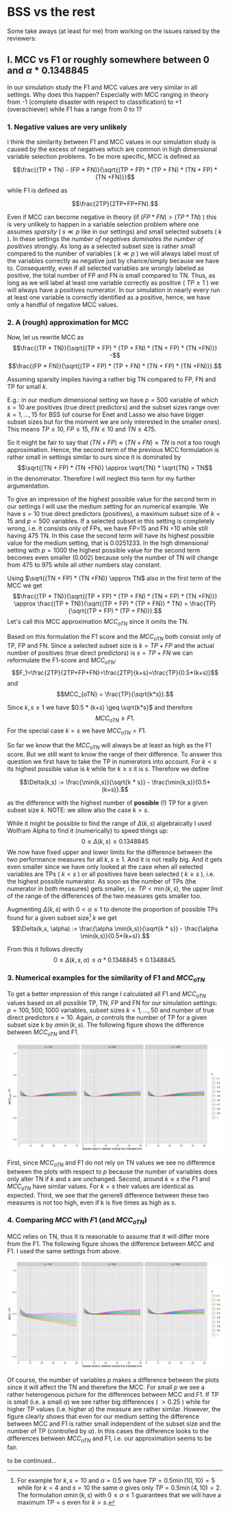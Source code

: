 # BSS vs the rest

Some take aways (at least for me) from working on the issues raised by the reviewers:

## I. MCC vs F1 or roughly somewhere between $0$ and $\alpha * 0.1348845$
In our simulation study the F1 and MCC values are very similar in all settings. Why does this happen? Especially with MCC ranging in theory from -1 (complete disaster with respect to classification) to +1 (overachiever) while F1 has a range from 0 to 1?

### 1. Negative values are very unlikely
I think the similarity between F1 and MCC values in our simulation study is caused by the excess of negatives which are common in high dimensional variable selection problems. To be more specific, MCC is defined as

$$\frac{(TP * TN) - (FP * FN)}{\sqrt{(TP + FP) * (TP + FN) * (TN + FP) * (TN +FN)}}$$
 	
while F1 is defined as

$$\frac{2TP}{2TP+FP+FN}.$$ 

Even if MCC can become negative in theory (if $(FP * FN)>(TP * TN)$ ) this is very unlikely to happen in a variable selection problem where one assumes *sparsity* ( $s \ll p$ like in our settings) and small selected subsets ( $k$ ). In these settings the *number of negatives dominates the number of positives* strongly. As long as a selected subset size is rather small compared to the number of variables ( $k \ll p$ ) we will always label most of the variables correctly as negative just by chance/simply because we have to. Consequently, even if all selected variables are wrongly labeled as positive, the total number of FP and FN is small compared to TN. Thus, as long as we will label at least one variable correctly as positive ( $TP \geq 1$ ) we will always have a positives numerator. In our simulation in nearly every run at least one variable is correctly identified as a positive, hence, we have only a handful of negative MCC values.

### 2. A (rough) approximation for MCC
Now, let us rewrite MCC as 
$$\frac{(TP * TN)}{\sqrt{(TP + FP) * (TP + FN) * (TN + FP) * (TN +FN)}} -$$ 
$$\frac{(FP * FN)}{\sqrt{(TP + FP) * (TP + FN) * (TN + FP) * (TN +FN)}}.$$

Assuming sparsity implies having a rather big TN compared to FP, FN and TP for small $k$. 

E.g.: in our medium dimensional setting we have $p=500$ variable of which $s=10$ are positives (true direct predictors) and the subset sizes range over $k=1,...,15$ for BSS (of course for Enet and Lasso we also have bigger subset sizes but for the moment we are only interested in the smaller ones). This means $TP \leq 10$, $FP \leq 15$, $FN \leq 10$ and $TN \geq 475$.

So it might be fair to say that $(TN + FP) \approx (TN +FN) \approx TN$ is not a too rough approximation. Hence, the second term of the previous MCC formulation is rather small in settings similar to ours since it is dominated by 
$$\sqrt{(TN + FP) * (TN +FN)} \approx \sqrt{TN} * \sqrt{TN} = TN$$ 
in the denominator. Therefore I will neglect this term for my further argumentation. 

To give an impression of the highest possible value for the second term in our settings I will use the medium setting for an numerical example. We have $s=10$ true direct predictors (positives), a maximum subset size of $k=15$ and $p=500$ variables. If a selected subset in this setting is completely wrong, i.e. it consists only of FPs, we have FP=15 and FN =10 while still having 475 TN. In this case the second term will have its highest possible value for the medium setting, that is 0.0251233. In the high dimensional setting with $p=1000$ the highest possible value for the second term becomes even smaller (0.002) because only the number of TN will change from 475 to 975 while all other numbers stay constant.

Using $\sqrt{(TN + FP) * (TN +FN)} \approx TN$ also in the first term of the MCC we get 
$$\frac{(TP * TN)}{\sqrt{(TP + FP) * (TP + FN) * (TN + FP) * (TN +FN)}} \approx \frac{(TP * TN)}{\sqrt{(TP + FP) * (TP + FN)} * TN} = \frac{TP}{\sqrt{(TP + FP) * (TP + FN)}}.$$ 
Let's call this MCC approximation $MCC_{oTN}$ since it omits the TN.

Based on this formulation the F1 score and the $MCC_{oTN}$ both consist only of TP, FP and FN. Since a selected subset size is $k=TP+FP$ and the actual number of positives (true direct predictors) is $s=TP+FN$ we can reformulate the F1-score and $MCC_{oTN}$:
$$F_1=\frac{2TP}{2TP+FP+FN}=\frac{2TP}{k+s}=\frac{TP}{0.5*(k+s)}$$
and
$$MCC_{oTN} = \frac{TP}{\sqrt{k*s}}.$$

Since $k,s \geq 1$ we have $0.5 * (k+s) \geq \sqrt{k*s}$ and therefore 
$$MCC_{oTN} \geq F1.$$ 
For the special case $k=s$ we have $MCC_{oTN} = F1$. 

So far we know that the $MCC_{oTN}$ will always be at least as high as the F1 score. But we still want to know the range of their difference. To answer this question we first have to take the TP in numerators into account. For $k < s$ its highest possible value is $k$ while for $k \geq s$ it is $s$. Therefore we define

$$\Delta(k,s) := \frac{\min(k,s)}{\sqrt{k * s}} - \frac{\min(k,s)}{0.5*(k+s)}.$$

as the difference with the highest number of **possible** (!) TP for a given subset size $k$. NOTE: we allow also the case $k>s$.

While it might be possible to find the range of $\Delta(k,s)$ algebraically I used Wolfram Alpha to find it (numerically) to speed things up:  
$$0 \leq \Delta(k,s) \leq 0.1348845$$
We now have fixed upper and lower limits for the difference between the two performance measures for all $k,s \geq 1$. And it is not really big. And it gets even smaller since we have only looked at the case when all selected variables are TPs ( $k < s$ ) or all positives have been selected ( $k \geq s$ ), i.e. the highest possible numerator. As soon as the number of TPs (the numerator in both measures) gets smaller, i.e. $TP < \min(k,s)$, the upper limit of the range of the differences of the two measures gets smaller too. 

Augmenting $\Delta(k,s)$ with $0 < \alpha \leq 1$ to denote the proportion of possible TPs found for a given subset size[^1] $k$ we get
$$\Delta(k,s, \alpha) := \frac{\alpha \min(k,s)}{\sqrt{k * s}} - \frac{\alpha \min(k,s)}{0.5*(k+s)}.$$

From this it follows directly 
$$0 \leq \Delta(k,s, \alpha) \leq \alpha * 0.1348845 \leq 0.1348845.$$

[^1]: For example for $k,s=10$ and $\alpha=0.5$ we have $TP = 0.5 \min(10,10) = 5$ while for $k=4$ and $s=10$ the same $\alpha$ gives only $TP=0.5 \min(4,10) = 2$. The formulation $\alpha \min(k,s)$ with $0 \leq \alpha \leq 1$ guarantees that we will have a maximum $TP=s$ even for $k>s$.

### 3. Numerical examples for the similarity of F1 and $MCC_{oTN}$
To get a better impression of this range I calculated all F1 and $MCC_{oTN}$ values based on all possible TP, TN, FP and FN for our simulation settings: $p=100,500,1000$ variables, subset sizes $k=1,\dots,50$ and number of true direct predictors $s=10$. Again, $\alpha$ controls the number of TP for a given subset size k by $\alpha \min(k,s)$. The following figure shows the difference between $MCC_{oTN}$ and F1.

![alt text](https://github.com/moritz-hanke/bss/blob/e46d0d90936671d16e0bc2647042839847f4ad35/plots/binary%20classification/MCCoTN_F1.png)

First, since $MCC_{oTN}$ and F1 do not rely on TN values we see no difference between the plots with respect to $p$ because the number of variables does only alter TN if $k$ and $s$ are unchanged. Second, around $k \approx s$ the $F1$ and $MCC_{oTN}$ have similar values. For $k=s$ their values are identical as expected. Third, we see that the generell difference between these two measures is not too high, even if k is five times as high as s.

### 4. Comparing $MCC$ with $F1$ (and $MCC_{oTN}$)
MCC relies on TN, thus it is reasonable to assume that it will differ more from the F1. The following figure shows the difference between $MCC$ and F1. I used the same settings from above.

![alt text](https://github.com/moritz-hanke/bss/blob/e46d0d90936671d16e0bc2647042839847f4ad35/plots/binary%20classification/MCC_F1.png)

Of course, the number of variables $p$ makes a difference between the plots since it will affect the TN and therefore the MCC. For small $p$ we see a rather heterogenous picture for the differences between MCC and F1. If TP is small (i.e. a small $\alpha$) we see rather big differences ( $>0.25$ ) while for higher TP values (i.e. higher $\alpha$) the measure are rather similar. However, the figure clearly shows that even for our medium setting the difference between MCC and F1 is rather small independent of the subset size and the number of TP (controlled by $\alpha$). In this cases the difference looks to the differences between $MCC_{oTN}$ and F1, i.e. our approximation seems to be fair. 

to be continued...
<!-- It is clear that MCC has always to be smaller than $MCC_{oTN}$ because MCC's second term is negative and its first term contains $\frac{TN}{\sqrt{(TN + FP) * (TN +FN)}}$ which of course is smaller than the approximation $\frac{TN}{\sqrt{(TN ) * (TN)}}$ we used. -->
